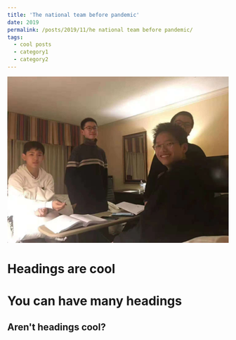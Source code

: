 ```yaml
---
title: 'The national team before pandemic'
date: 2019
permalink: /posts/2019/11/he national team before pandemic/
tags:
  - cool posts
  - category1
  - category2
---
```


<img src='/images/national team1.png'>

Headings are cool
======

You can have many headings
======

Aren't headings cool?
------

